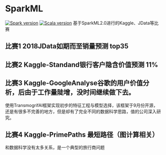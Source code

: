 # SparkML
 [![Spark version](https://img.shields.io/badge/spark-2.3-brightgreen.svg)](https://spark.apache.org/downloads.html) [![Scala version](https://img.shields.io/badge/scala-2.11-brightgreen.svg)](https://www.scala-lang.org/download/2.11.12.html) 
基于SparkML2.0进行的Kaggle、JData等比赛

## 比赛1 2018JData如期而至销量预测 top35

## 比赛2 Kaggle-Standand银行客户隐含价值预测 11%

## 比赛3 Kaggle-GoogleAnalyse谷歌的用户价值分析，后由于工作量陡增，没时间继续做下去。
使用TransmogrifAI框架实现初步的特征工程与模型选择，该框架于9月份开源，还是有很多不完善的地方，但是却有了完全不同的数据科学思路，值的公司深入研究。

## 比赛4 Kaggle-PrimePaths 最短路径（图计算相关）
和数据科学没有太多关系，是一个典型的旅行商问题
